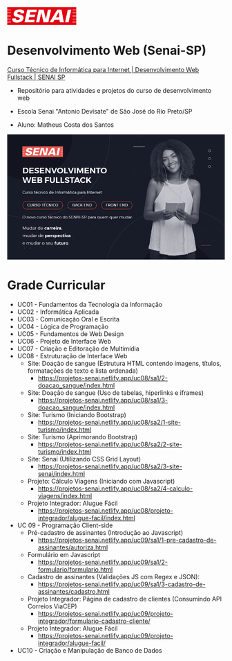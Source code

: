 <img src=".github/logo-senai.svg" width="160">

# Desenvolvimento Web (Senai-SP)

<a href="https://www.youtube.com/watch?v=qD3rcJIyoWQ&">Curso Técnico de Informática para Internet | Desenvolvimento Web Fullstack | SENAI SP</a>

- Repositório para atividades e projetos do curso de desenvolvimento web

- Escola Senai "Antonio Devisate" de São José do Rio Preto/SP

- Aluno: Matheus Costa dos Santos

<a href="https://inscricao-tecnico.sp.senai.br/"><img src=".github/curso.png" alt="Curso Desenvolvimento Web Senai" width="700"></a>

# Grade Curricular

- UC01 - Fundamentos da Tecnologia da Informação
- UC02 - Informática Aplicada
- UC03 - Comunicação Oral e Escrita
- UC04 - Lógica de Programação
- UC05 - Fundamentos de Web Design
- UC06 - Projeto de Interface Web
- UC07 - Criação e Editoração de Multimídia
- UC08 - Estruturação de Interface Web
  - Site: Doação de sangue (Estrutura HTML contendo imagens, títulos, formatações de texto e lista ordenada)
    - https://projetos-senai.netlify.app/uc08/sa1/2-doacao_sangue/index.html
  - Site: Doação de sangue (Uso de tabelas, hiperlinks e iframes)
    - https://projetos-senai.netlify.app/uc08/sa1/3-doacao_sangue/index.html
  - Site: Turismo (Iniciando Bootstrap)
    - https://projetos-senai.netlify.app/uc08/sa2/1-site-turismo/index.html
  - Site: Turismo (Aprimorando Bootstrap)
    - https://projetos-senai.netlify.app/uc08/sa2/2-site-turismo/index.html
  - Site: Senai (Utilizando CSS Grid Layout)
    - https://projetos-senai.netlify.app/uc08/sa2/3-site-senai/index.html
  - Projeto: Cálculo Viagens (Iniciando com Javascript)
    - https://projetos-senai.netlify.app/uc08/sa2/4-calculo-viagens/index.html
  - Projeto Integrador: Alugue Fácil
    - https://projetos-senai.netlify.app/uc08/projeto-integrador/alugue-facil/index.html
- UC 09 - Programação Client-side
  - Pré-cadastro de assinantes (Introdução ao Javascript)
    - https://projetos-senai.netlify.app/uc09/sa1/1-pre-cadastro-de-assinantes/autoriza.html
  - Formulário em Javascript
    - https://projetos-senai.netlify.app/uc09/sa1/2-formulario/formulario.html
  - Cadastro de assinantes (Validações JS com Regex e JSON):
    - https://projetos-senai.netlify.app/uc09/sa1/3-cadastro-de-assinantes/cadastro.html
  - Projeto Integrador: Página de cadastro de clientes (Consumindo API Correios ViaCEP)
    - https://projetos-senai.netlify.app/uc09/projeto-integrador/formulario-cadastro-cliente/ 
  - Projeto Integrador: Alugue Fácil
    - https://projetos-senai.netlify.app/uc09/projeto-integrador/alugue-facil/
- UC10 - Criação e Manipulação de Banco de Dados